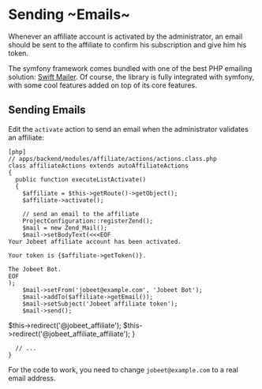 Sending ~Emails~
================

Whenever an affiliate account is activated by the administrator, an email
should be sent to the affiliate to confirm his subscription and give him his
token.

The symfony framework comes bundled with one of the best PHP emailing
solution: [Swift Mailer](http://www.swiftmailer.org/). Of course, the library
is fully integrated with symfony, with some cool features added on top of its
core features.

Sending Emails
--------------

Edit the `activate` action to send an email when the administrator validates
an affiliate:

    [php]
    // apps/backend/modules/affiliate/actions/actions.class.php
    class affiliateActions extends autoAffiliateActions
    {
      public function executeListActivate()
      {
        $affiliate = $this->getRoute()->getObject();
        $affiliate->activate();

        // send an email to the affiliate
        ProjectConfiguration::registerZend();
        $mail = new Zend_Mail();
        $mail->setBodyText(<<<EOF
    Your Jobeet affiliate account has been activated.

    Your token is {$affiliate->getToken()}.

    The Jobeet Bot.
    EOF
    );
        $mail->setFrom('jobeet@example.com', 'Jobeet Bot');
        $mail->addTo($affiliate->getEmail());
        $mail->setSubject('Jobeet affiliate token');
        $mail->send();

<propel>
        $this->redirect('@jobeet_affiliate');
</propel>
<doctrine>
        $this->redirect('@jobeet_affiliate_affiliate');
</doctrine>
      }

      // ...
    }

For the code to work, you need to change `jobeet@example.com` to a real email
address.


